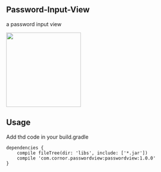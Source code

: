 Password-Input-View
----
a password input view

<img src="https://github.com/wangankang/PwdInputView/blob/master/Screenshot_20160619-095112.png" width="200" height="200"/>

**Usage**
----
Add thd code in your build.gradle

    dependencies {
        compile fileTree(dir: 'libs', include: ['*.jar'])
        compile 'com.cornor.passwordview:passwordview:1.0.0'
    }




